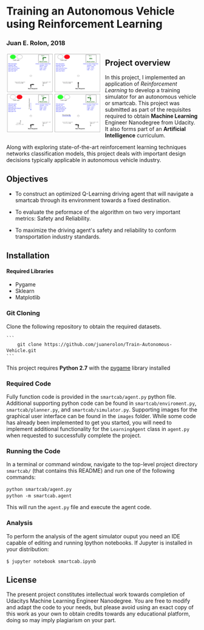 
# Training an Autonomous Vehicle using Reinforcement Learning  

### Juan E. Rolon, 2018

<img src="vehicle_dashboard.png"
     alt="sample_output"
     style="float: left; margin-right: 10px; width: 250px;" />

## Project overview

In this project, I implemented an application of _Reinforcement Learning_ to develop a training simulator for an autonomous vehicle or smartcab. This project was submitted as part of the requisites required to obtain **Machine Learning** Engineer Nanodegree from Udacity. It also forms part of an **Artificial Intelligence** curriculum.

Along with exploring state-of-the-art reinforcement learning techniques networks classification models, this project deals with important design decisions typically applicable in autonomous vehicle industry.   

## Objectives

- To construct an optimized Q-Learning driving agent that will navigate a smartcab through its environment towards a fixed destination.   


- To evaluate the peformace of the algorithm on two very important metrics: Safety and Reliability.   


- To maximize the driving agent's safety and reliability to conform transportation industry standards.

## Installation

#### Required Libraries 

- Pygame
- Sklearn 
- Matplotlib
   

### Git Cloning    


Clone the following repository to obtain the required datasets.
	
	```	
		git clone https://github.com/juanerolon/Train-Autonomous-Vehicle.git
	```
    
This project requires **Python 2.7** with the [pygame](https://www.pygame.org/wiki/GettingStarted) library installed

### Required Code

Fully function code is provided in the `smartcab/agent.py` python file. Additional supporting python code can be found in `smartcab/enviroment.py`, `smartcab/planner.py`, and `smartcab/simulator.py`. Supporting images for the graphical user interface can be found in the `images` folder. While some code has already been implemented to get you started, you will need to implement additional functionality for the `LearningAgent` class in `agent.py` when requested to successfully complete the project. 

### Running the Code

In a terminal or command window, navigate to the top-level project directory `smartcab/` (that contains this README) and run one of the following commands:

```python smartcab/agent.py```  
```python -m smartcab.agent```

This will run the `agent.py` file and execute the agent code.

### Analysis

To perform the analysis of the agent simulator ouput you need an IDE capable of editing and running Ipython notebooks. If Jupyter is installed in your distribution:   

`$ jupyter notebook smartcab.ipynb`

## License

The present project constitutes intellectual work towards completion of Udacitys Machine Learning Engineer Nanodegree. You are free to modify and adapt the code to your needs, but please avoid using an exact copy of this work as your own to obtain credits towards any educational platform, doing so may imply plagiarism on your part. 


```python

```
